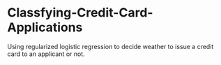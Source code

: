 # Classfying-Credit-Card-Applications
Using regularized logistic regression to decide weather to issue a credit card to an applicant or not.
